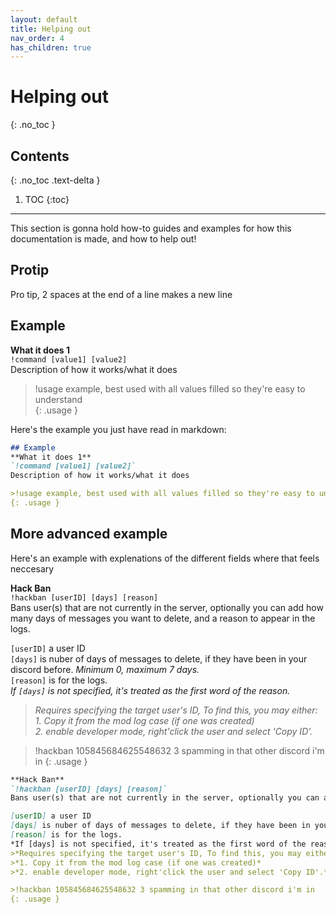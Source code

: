 ```yaml
---
layout: default
title: Helping out
nav_order: 4
has_children: true
---
```


# Helping out 
{: .no_toc }

## Contents
{: .no_toc .text-delta }

1. TOC
{:toc}

---

This section is gonna hold how-to guides and examples for how this documentation is made, and how to help out!  

## Protip
Pro tip, 2 spaces at the end of a line makes a new line  

## Example  
**What it does 1**  
`!command [value1] [value2]`  
Description of how it works/what it does  

>!usage example, best used with all values filled so they're easy to understand  
{: .usage }


Here's the example  you just have read in markdown:  
```markdown
## Example  
**What it does 1**  
`!command [value1] [value2]`  
Description of how it works/what it does  

>!usage example, best used with all values filled so they're easy to understand  
{: .usage }

```

## More advanced example
Here's an example with explenations of the different fields where that feels neccesary  

**Hack Ban**  
`!hackban [userID] [days] [reason]`  
Bans user(s) that are not currently in the server, optionally you can add how many days of messages you want to delete, and a reason to appear in the logs.  

`[userID]` a user ID  
`[days]` is nuber of days of messages to delete, if they have been in your discord before. *Minimum 0, maximum 7 days.*  
`[reason]` is for the logs.  
*If `[days]` is not specified, it's treated as the first word of the reason.*  
>*Requires specifying the target user's ID, To find this, you may either:*  
>*1. Copy it from the mod log case (if one was created)*  
>*2. enable developer mode, right'click the user and select 'Copy ID'.*  

>!hackban 105845684625548632 3 spamming in that other discord i'm in
{: .usage }

```markdown
**Hack Ban**  
`!hackban [userID] [days] [reason]`  
Bans user(s) that are not currently in the server, optionally you can add how many days of messages you want to delete, and a reason to appear in the logs.  

[userID] a user ID  
[days] is nuber of days of messages to delete, if they have been in your discord before *Minimum 0 days, maximum 7.*  
[reason] is for the logs.  
*If [days] is not specified, it's treated as the first word of the reason.*  
>*Requires specifying the target user's ID, To find this, you may either:*  
>*1. Copy it from the mod log case (if one was created)*  
>*2. enable developer mode, right'click the user and select 'Copy ID'.*  

>!hackban 105845684625548632 3 spamming in that other discord i'm in
{: .usage }
```
